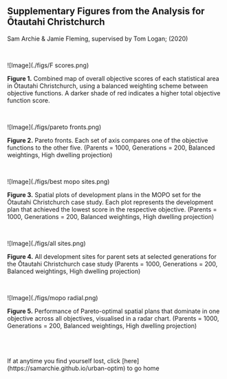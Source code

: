 ## Supplementary Figures from the Analysis for Ōtautahi Christchurch

Sam Archie & Jamie Fleming, supervised by Tom Logan; (2020)


<br>

![Image](./figs/F scores.png)

**Figure 1.** Combined map of overall objective scores of each statistical area in Ōtautahi Christchurch, using a balanced weighting scheme between objective functions. A darker shade of red indicates a higher total objective function score.

<br>

![Image](./figs/pareto fronts.png)

**Figure 2.** Pareto fronts. Each set of axis compares one of the objective functions to the other five. (Parents = 1000, Generations = 200, Balanced weightings, High dwelling projection)

<br>

![Image](./figs/best mopo sites.png)

**Figure 3.** Spatial plots of development plans in the MOPO set for the Ōtautahi Christchurch case study. Each plot represents the development plan that achieved the lowest score in the respective objective. (Parents = 1000, Generations = 200, Balanced weightings, High dwelling projection)

<br>

![Image](./figs/all sites.png)

**Figure 4.** All development sites for parent sets at selected generations for the Ōtautahi Christchurch case study (Parents = 1000, Generations = 200, Balanced weightings, High dwelling projection)

<br>

![Image](./figs/mopo radial.png)

**Figure 5.** Performance of Pareto-optimal spatial plans that dominate in one objective across all objectives, visualised in a radar chart. (Parents = 1000, Generations = 200, Balanced weightings, High dwelling projection)

<br>
<br>
<br>
If at anytime you find yourself lost, click [here](https://samarchie.github.io/urban-optim) to go home
